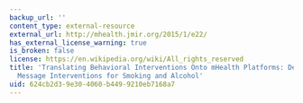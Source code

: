 ```yaml
---
backup_url: ''
content_type: external-resource
external_url: http://mhealth.jmir.org/2015/1/e22/
has_external_license_warning: true
is_broken: false
license: https://en.wikipedia.org/wiki/All_rights_reserved
title: 'Translating Behavioral Interventions Onto mHealth Platforms: Developing Text
  Message Interventions for Smoking and Alcohol'
uid: 624cb2d3-9e30-4060-b449-9210eb7168a7
---
```

